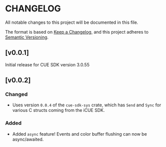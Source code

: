 # CHANGELOG

All notable changes to this project will be documented in this file.

The format is based on [Keep a Changelog](https://keepachangelog.com/en/1.0.0/),
and this project adheres to [Semantic Versioning](https://semver.org/spec/v2.0.0.html).

## [v0.0.1]

Initial release for CUE SDK version 3.0.55

## [v0.0.2]

### Changed
- Uses version `0.0.4` of the `cue-sdk-sys` crate, which has `Send` and `Sync` for various 
C structs coming from the iCUE SDK.

### Added
- Added `async` feature! Events and color buffer flushing can now be async/awaited.
